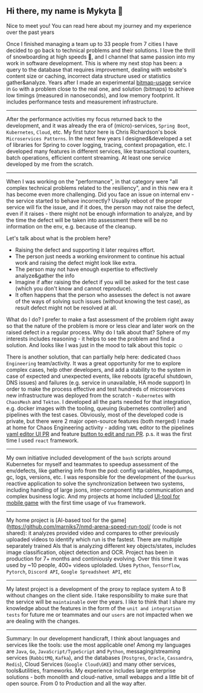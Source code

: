 ## Hi there, my name is Mykyta 👋

Nice to meet you! You can read here about my journey and my experience over the past years

Once I finished managing a team up to 33 people from 7 cities I have decided to go back to technical problems and their solutions. 
I love the thrill of snowboarding at high speeds 🚀, and I channel that same passion into my work in software development. This is where my next stop has been: a query to the database that requires improvement, dealing with website's content size or caching, incorrect data structure used or statistics gather&analyze. 
Years after I made an experimental [bitmap-usage](https://github.com/marniks7/bitmap-usage) service in `Go` with a problem close to the real one, and solution (bitmaps) to achieve low timings (measured in nanoseconds), and low memory footprint. It includes performance tests and measurement infrastructure.

---

After the performance activities my focus returned back to the development, and it was already the era of (micro)-services, `Spring Boot`, `Kubernetes`, `Cloud`, etc. My first tutor here is Chris Richardson's book `Microservices Patterns`. In the next few years I designed&developed a set of libraries for Spring to cover logging, tracing, context propagation, etc. I developed many features in different services, like transactional counters, batch operations, efficient content streaming. At least one service developed by me from the scratch.

---

When I was working on the "performance", in that category were "all complex technical problems related to the resiliency", and in this new era it has become even more challenging. 
Did you face an issue on internal env - the service started to behave incorrectly? Usually reboot of the proper service will fix the issue, and if it does, the person may not raise the defect, even if it raises - there might not be enough information to analyze, and by the time the defect will be taken into assessment there will be no information on the env, e.g. because of the cleanup.

Let's talk about what is the problem here?
- Raising the defect and supporting it later requires effort.
- The person just needs a working environment to continue his actual work and raising the defect might look like extra.
- The person may not have enough expertise to effectively analyze&gather the info
- Imagine if after raising the defect if you will be asked for the test case (which you don't know and cannot reproduce).
- It often happens that the person who assesses the defect is not aware of the ways of solving such issues (without knowing the test case), as result defect might not be resolved at all.

What do I do? I prefer to make a fast assessment of the problem right away so that the nature of the problem is more or less clear and later work on the raised defect in a regular process.
Why do I talk about that? Sphere of my interests includes reasoning - it helps to see the problem and find a solution. And looks like I was just in the mood to talk about this topic ☺️

There is another solution, that can partially help here: dedicated `Chaos Engineering` team/activity. 
It was a great opportunity for me to explore complex cases, help other developers, and add a stability to the system in case of expected and unexpected events, like reboots (graceful shutdown, DNS issues) and failures (e.g. service in unavailable, HA mode support)
In order to make the process effective and test hundreds of microservices new infrastructure was deployed from the scratch - `Kubernetes` with `ChaosMesh` and `Tekton`. I developed all the parts needed for that integration, e.g. docker images with the tooling, queuing (kubernetes controller) and pipelines with the test cases.
Obviously, most of the developed code is private, but there were 2 major open-source features (both merged) I made at home for Chaos Engineering activity - adding `YAML` editor to the pipelines [yaml editor UI PR](https://github.com/tektoncd/dashboard/pull/2575/) and feature [button to edit and run PR](https://github.com/tektoncd/dashboard/pull/2633). p.s. it was the first time I used `react` framework.

---

My own initiative included development of the `bash` scripts around Kubernetes for myself and teammates to speedup assessment of the env/defects, like gathering info from the pod: config variables, heapdumps, gc, logs, versions, etc.
I was responsible for the development of the `Quarkus` reactive application to solve the synchronization between two systems, including handling of large jsons, inter-component http communication and complex business logic.
And my projects at home included [UI-tool for mobile game](https://github.com/marniks7/nmd-arena-source) with the first time usage of `Vue` framework.

---
My home project is [AI-based tool for the game](https://github.com/marniks7/nmd-arena-speed-run-tool/ (code is not shared): it analyzes provided video and compares to other previously uploaded videos to identify which run is the fastest. There are multiple separately trained AIs that is analyzing different key objects/states, includes image classification, object detection and OCR. Project has been in production for 7+ months and continiously evolving. Over this time it was used by ~10 people, 400+ videos uploladed. Uses `Python`, `Tensorflow`, `Pytorch`, `Discord API`, `Google Spreadsheet API`, etc

---

My latest project is a development of the proxy to replace system A to B without changes on the client side. I take responsibility to make sure that the service will be `maintainable` over the years. I like to think that I share my knowledge about the features in the form of the `unit and integration tests` for future me or teammates and our `users` are not impacted when we are dealing with the changes.

---
Summary:
In our development handicraft, I think about languages and services like the tools: use the most applicable one! 
Among my languages are `Java`, `Go`, `JavaScript/TypeScript` and `Python`, messaging/streaming services (`RabbitMQ`, `Kafka`), and the databases (`Postgres`, `Oracle`, `Cassandra`, `Redis`), Cloud Services (`Google Cloud\GKE`) and many other services, tools&utilities, frameworks.
My experience includes large enterprise solutions - both monolith and cloud-native, small webapps and a little bit of open source. From 0 to Production and all the way after.
